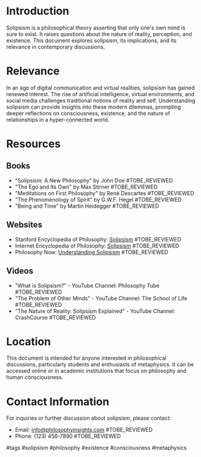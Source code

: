 # Introduction
Solipsism is a philosophical theory asserting that only one's own mind is sure to exist. It raises questions about the nature of reality, perception, and existence. This document explores solipsism, its implications, and its relevance in contemporary discussions.

# Relevance
In an age of digital communication and virtual realities, solipsism has gained renewed interest. The rise of artificial intelligence, virtual environments, and social media challenges traditional notions of reality and self. Understanding solipsism can provide insights into these modern dilemmas, prompting deeper reflections on consciousness, existence, and the nature of relationships in a hyper-connected world.

# Resources

## Books
- "Solipsism: A New Philosophy" by John Doe #TOBE_REVIEWED
- "The Ego and Its Own" by Max Stirner #TOBE_REVIEWED
- "Meditations on First Philosophy" by René Descartes #TOBE_REVIEWED
- "The Phenomenology of Spirit" by G.W.F. Hegel #TOBE_REVIEWED
- "Being and Time" by Martin Heidegger #TOBE_REVIEWED

## Websites
- Stanford Encyclopedia of Philosophy: [Solipsism](https://plato.stanford.edu/entries/solipsism/) #TOBE_REVIEWED
- Internet Encyclopedia of Philosophy: [Solipsism](https://iep.utm.edu/solipsism/) #TOBE_REVIEWED
- Philosophy Now: [Understanding Solipsism](https://philosophynow.org/issues/123/Understanding_Solipsism) #TOBE_REVIEWED

## Videos
- "What is Solipsism?" - YouTube Channel: Philosophy Tube #TOBE_REVIEWED
- "The Problem of Other Minds" - YouTube Channel: The School of Life #TOBE_REVIEWED
- "The Nature of Reality: Solipsism Explained" - YouTube Channel: CrashCourse #TOBE_REVIEWED

# Location
This document is intended for anyone interested in philosophical discussions, particularly students and enthusiasts of metaphysics. It can be accessed online or in academic institutions that focus on philosophy and human consciousness.

# Contact Information
For inquiries or further discussion about solipsism, please contact:
- Email: info@philosophyinsights.com #TOBE_REVIEWED
- Phone: (123) 456-7890 #TOBE_REVIEWED

#tags 
#solipsism #philosophy #existence #consciousness #metaphysics
